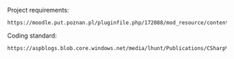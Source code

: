 Project requirements:

	https://moodle.put.poznan.pl/pluginfile.php/172088/mod_resource/content/1/Projekt%20zaliczeniowy.pdf


Coding standard:

	https://aspblogs.blob.core.windows.net/media/lhunt/Publications/CSharp%20Coding%20Standards.pdf

